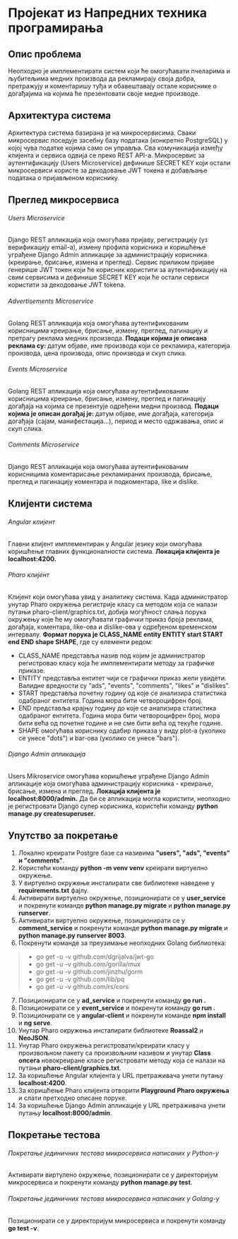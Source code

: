 # Пројекат из Напредних техника програмирања

## Опис проблема
Неопходно је имплементирати систем који ће омогућавати пчеларима и љубитељима медних производа да рекламирају своја добра, претражују и коментаришу туђа и обавештавају остале кориснике о догађајима на којима ће презентовати своје медне производе.

## Архитектура система
Архитектура система базирана је на микросервисима. Сваки микросервис поседује засебну базу података (конкретно PostgreSQL) у којој чува податке којима само он управља. Сва комуникација између клијента и сервиса одвија се преко REST API-а. Микросервис за аутентификацију (Users Microservice) дефинише SECRET KEY који остали микросервиси користе за декодовање JWT токена и добављање података о пријављеном кориснику.

## Преглед микросервиса

###### Users Microservice
Django REST апликација која омогућава пријаву, регистрацију (уз верификацију email-а), измену профила корисника и коришћење уграђене Django Admin апликације за администрацију корисника (креирање, брисање, измена и преглед). Сервис приликом пријаве генерише JWT токен који ће корисник користити за аутентификацију на свим сервисима и дефинише SECRET KEY који ће остали сервиси користити за декодовање JWT tokena.

###### Advertisements Microservice
Golang REST апликација која омогућава аутентификованим корисницима креирање, брисање, измену, преглед, пагинацију и претрагу реклама медних производа. <b>Подаци којима је описана реклама су: </b>датум објаве, име производа који се рекламира, категорија производа, цена производа, опис производа и скуп слика.

###### Events Microservice
Golang REST апликација која омогућава аутентификованим корисницима креирање, брисање, измену, преглед и пагинацију догађаја на којима се презентује одређени медни производ. <b>Подаци којима је описан догађај је: </b>датум објаве, име догађаја, категорија догађаја (сајам, манифестација...), период и место одржавања, опис и скуп слика.

###### Comments Microservice
Django REST апликација која омогућава аутентификованим корисницима коментарисање рекламираних производа, брисање, преглед и пагинацију коментара и подкоментара, like и dislike.

## Клијенти система

###### Angular клијент
Главни клијент имплементиран у Angular језику који омогућава коришћење главних функционалности система. <b>Локација клијента је localhost:4200.</b>

###### Pharo клијент
Клијент који омогућава увид у аналитику система. Када администратор унутар Pharo окружења регистријe класу са методом која се налази путањи pharo-client/graphics.txt, добија могућност слања порука окружењу које ће му омогућавати графички приказ броја реклама, догађаја, коментара, like-ова и dislike-ова у одређеном временском интервалу. <b>Формат порука је CLASS_NAME entity ENTITY start START end END shape SHAPE</b>, где су елементи редом:
- CLASS_NAME представља назив под којим је администратор регистровао класу која ће имплементирати методу за графичке приказе.
- ENTITY представља ентитет чији се графички приказ жели увидети. Валидне вредности су "ads", "events", "comments", "likes" и "dislikes".
- START представља почетну годину од које се анализира статистика одабраног ентитета. Година мора бити четвороцифрен број.
- END представља крајњу годину до које се анализира статистика одабраног ентитета. Година мора бити четвороцифрен број, мора бити већа од почетне године и не сме бити већа од текуће године.
- SHAPE омогућава кориснику одабир приказа у виду plot-а (уколико се унесе "dots") и bar-ова (уколико се унесе "bars").

###### Django Admin апликација
Users Mikroservice омогућава коришћење уграђене Django Admin апликације која омогућава администрацију корисника - креирање, брисање, измена и преглед. <b>Локација клијента је localhost:8000/admin.</b> Да би се апликација могла користити, неопходно је регистровати Django супер корисника, користећи команду <b>python manage.py createsuperuser.</b>

## Упутство за покретање
1. Локално креирати Postgre базе са називима <b>"users", "ads", "events" и "comments"</b>.
2. Користећи команду <b>python -m venv venv</b> креирати виртуелно окружење.
3. У виртуелно окружење инсталирати све библиотеке наведене у <b>requirements.txt</b> фајлу.
4. Активирати виртуелно окружење, позиционирати се у <b>user_service</b> и покренути команде <b>python manage.py migrate</b> и <b>python manage.py runserver</b>.
5. Активирати виртуелно окружење, позиционирати се у <b>comment_service</b> и покренути команде <b>python manage.py migrate</b> и <b>python manage.py runserver 8003</b>.
6. Покренути команде за преузимање неопходних Golang библиотека:
> - go get -u -v github.com/dgrijalva/jwt-go
> - go get -u -v github.com/gorilla/mux
> - go get -u -v github.com/jinzhu/gorm
> - go get -u -v github.com/lib/pq
> - go get -u -v github.com/rs/cors
7. Позиционирати се у <b>ad_service</b> и покренути команду <b>go run .</b>
8. Позиционирати се у <b>event_service</b> и покренути команду <b>go run .</b>
9. Позиционирати се у <b>angular-client</b> и покренути команде <b>npm install</b> и <b>ng serve</b>.
10. Унутар Pharo окружења инсталирати библиотеке <b>Roassal2</b> и <b>NeoJSON</b>.
11. Унутар Pharo окружења регистровати/креирати класу у произвољном пакету са произвољним називом и унутар <b>Class опсега</b> новокреиране класе регистровати методу која се налази на путањи <b>pharo-client/graphics.txt</b>.
12. За коришћење Angular клијента у URL претраживача унети путању <b>localhost:4200</b>.
13. За коришћење Pharo клијента отворити <b>Playground Pharo окружења</b> и слати претходно описане поруке.
14. За коришћење Django Admin апликације у URL претраживача унети путању <b>localhost:8000/admin</b>.

## Покретање тестова

###### Покретање јединичних тестова микросервиса написаних у Python-у
Активирати виртулено окружење, позиционирати се у директоријум микросервиса и покренути команду <b>python manage.py test</b>.

###### Покретање јединичних тестова микросервиса написаних у Golang-у
Позиционирати се у директоријум микросервиса и покренути команду <b>go test -v</b>.
